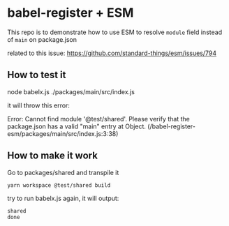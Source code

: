 # babel-register + ESM

This repo is to demonstrate how to use ESM to resolve `module` field instead of `main` on package.json

related to this issue: https://github.com/standard-things/esm/issues/794

## How to test it

node babelx.js ./packages/main/src/index.js

it will throw this error:

 Error: Cannot find module '@test/shared'. Please verify that the package.json has a valid "main" entry
    at Object.<anonymous> (/babel-register-esm/packages/main/src/index.js:3:38)
    
## How to make it work

Go to packages/shared and transpile it

```
yarn workspace @test/shared build
```

try to run babelx.js again, it will output:

```
shared
done
```

